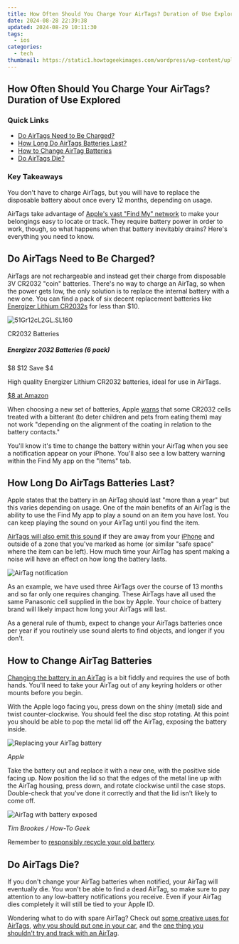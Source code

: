 ```yaml
---
title: How Often Should You Charge Your AirTags? Duration of Use Explored
date: 2024-08-28 22:39:38
updated: 2024-08-29 10:11:30
tags:
  - ios
categories:
  - tech
thumbnail: https://static1.howtogeekimages.com/wordpress/wp-content/uploads/2023/04/52559071227_2e05351657_o.jpg
---
```


## How Often Should You Charge Your AirTags? Duration of Use Explored

### Quick Links

* [Do AirTags Need to Be Charged?](https://youtube-sure.techidaily.com/approved-master-the-art-of-virtual-reality-from-videography-to-youtube-upload/)
* [How Long Do AirTags Batteries Last?](https://some-techniques.techidaily.com/new-innovative-strategies-for-elevating-your-onestream-experience/)
* [How to Change AirTag Batteries](https://ai-video-apps.techidaily.com/updated-unleash-your-creativity-a-comprehensive-guide-to-video-editing-with-windows-movie-maker-for-2024/)
* [Do AirTags Die?](https://fox-glue.techidaily.com/updated-in-2024-affordable-aerial-cameras-top-picks-under-100/)

### Key Takeaways

 You don't have to charge AirTags, but you will have to replace the disposable battery about once every 12 months, depending on usage.

 AirTags take advantage of [Apple's vast "Find My" network](https://youtube-lab.techidaily.com/24-the-creators-guide-to-the-top-9-affordable-video-editing-apps/) to make your belongings easy to locate or track. They require battery power in order to work, though, so what happens when that battery inevitably drains? Here's everything you need to know.

##  Do AirTags Need to Be Charged?

 AirTags are not rechargeable and instead get their charge from disposable 3V CR2032 "coin" batteries. There's no way to charge an AirTag, so when the power gets low, the only solution is to replace the internal battery with a new one. You can find a pack of six decent replacement batteries like [Energizer Lithium CR2032s](https://www.amazon.com/Energizer-CR2032-Batteries-Lithium-Battery/dp/B0002RID4G?tag=htg-v2-3jkkm88-20&ascsubtag=UUhtgUeUpU202103&asc%5Frefurl=https%3A%2F%2Fwww.howtogeek.com%2F885651%2Fdo-you-have-to-charge-airtags-and-how-long-do-they-last%2F&asc%5Fcampaign=Short-Term) for less than $10.

![51Gr12cL2GL._SL160_](https://static1.howtogeekimages.com/wordpress/wp-content/uploads/2023/06/51gr12cl2gl-_sl160_.jpg) 

CR2032 Batteries

#####  Energizer 2032 Batteries (6 pack)

$8 $12 Save $4 

High quality Energizer Lithium CR2032 batteries, ideal for use in AirTags.

[$8 at Amazon](https://www.amazon.com/Energizer-CR2032-Batteries-Lithium-Battery/dp/B0002RID4G) 

 When choosing a new set of batteries, Apple [warns](https://support.apple.com/en-us/HT211670) that some CR2032 cells treated with a bitterant (to deter children and pets from eating them) may not work "depending on the alignment of the coating in relation to the battery contacts."

 You'll know it's time to change the battery within your AirTag when you see a notification appear on your iPhone. You'll also see a low battery warning within the Find My app on the "Items" tab.

##  How Long Do AirTags Batteries Last?

 Apple states that the battery in an AirTag should last "more than a year" but this varies depending on usage. One of the main benefits of an AirTag is the ability to use the Find My app to play a sound on an item you have lost. You can keep playing the sound on your AirTag until you find the item.

[AirTags will also emit this sound](https://fox-boxes.techidaily.com/2024-approved-empower-creatives-with-xps-film-compositions-tools/) if they are away from your [iPhone](https://vimeo-videos.techidaily.com/in-2024-quick-vimeo-transformation-tips-easy-to-create-gifs/) and outside of a zone that you've marked as home (or similar "safe space" where the item can be left). How much time your AirTag has spent making a noise will have an effect on how long the battery lasts.

![AirTag notification](https://static1.howtogeekimages.com/wordpress/wp-content/uploads/2023/04/replace_airtag_notification.jpg) 

 As an example, we have used three AirTags over the course of 13 months and so far only one requires changing. These AirTags have all used the same Panasonic cell supplied in the box by Apple. Your choice of battery brand will likely impact how long your AirTags will last.

 As a general rule of thumb, expect to change your AirTags batteries once per year if you routinely use sound alerts to find objects, and longer if you don't.

##  How to Change AirTag Batteries

[Changing the battery in an AirTag](https://extra-hints.techidaily.com/medical-and-health-facebook-ads-campaign-tips/) is a bit fiddly and requires the use of both hands. You'll need to take your AirTag out of any keyring holders or other mounts before you begin.

 With the Apple logo facing you, press down on the shiny (metal) side and twist counter-clockwise. You should feel the disc stop rotating. At this point you should be able to pop the metal lid off the AirTag, exposing the battery inside.

![Replacing your AirTag battery](https://static1.howtogeekimages.com/wordpress/wp-content/uploads/2023/04/airtag-remove-replace-battery-animation.gif) 

_Apple_

 Take the battery out and replace it with a new one, with the positive side facing up. Now position the lid so that the edges of the metal line up with the AirTag housing, press down, and rotate clockwise until the case stops. Double-check that you've done it correctly and that the lid isn't likely to come off.

![AirTag with battery exposed](https://static1.howtogeekimages.com/wordpress/wp-content/uploads/2023/04/airtag_battery.jpg) 

_Tim Brookes / How-To Geek_

 Remember to [responsibly recycle your old battery](https://facebook-video-recording.techidaily.com/updated-elevate-social-media-content-to-hd-clarity-on-facebook/).

##  Do AirTags Die?

 If you don't change your AirTag batteries when notified, your AirTag will eventually die. You won't be able to find a dead AirTag, so make sure to pay attention to any low-battery notifications you receive. Even if your AirTag dies completely it will still be tied to your Apple ID.

 Wondering what to do with spare AirTag? Check out [some creative uses for AirTags](https://snapchat-videos.techidaily.com/updated-in-2024-maximizing-memory-storing-snapshots-in-photo-albums-from-snapchat/), [why you should put one in your car](https://ai-video-editing.techidaily.com/new-how-to-use-twixtor-effect-to-add-slow-motion-effect-to-video-for-2024/), and the [one thing you shouldn't try and track with an AirTag](https://driver-install.techidaily.com/quick-cure-fixing-drivers-delays-and-errors/).

<ins class="adsbygoogle"
     style="display:block"
     data-ad-format="autorelaxed"
     data-ad-client="ca-pub-7571918770474297"
     data-ad-slot="1223367746"></ins>



<ins class="adsbygoogle"
     style="display:block"
     data-ad-client="ca-pub-7571918770474297"
     data-ad-slot="8358498916"
     data-ad-format="auto"
     data-full-width-responsive="true"></ins>
